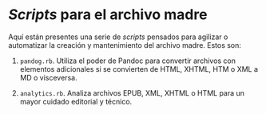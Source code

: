 # *Scripts* para el archivo madre

<!-- ![Flujo de trabajo](flujo-de-trabajo.jpg) -->

Aquí están presentes una serie de *scripts* pensados para agilizar o
automatizar la creación y mantenimiento del archivo madre. Estos son:

1. `pandog.rb`. Utiliza el poder de Pandoc para convertir archivos con 
elementos adicionales si se convierten de HTML, XHTML, HTM o XML a MD o 
visceversa.

2. `analytics.rb`. Analiza archivos EPUB, XML, XHTML o HTML para un 
mayor cuidado editorial y técnico.
